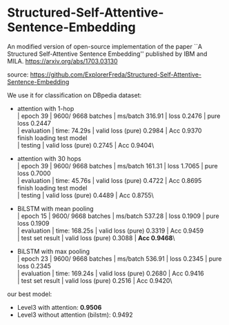 # Structured-Self-Attentive-Sentence-Embedding
An modified version of open-source implementation of the paper ``A Structured Self-Attentive Sentence Embedding'' published by IBM and MILA. 
https://arxiv.org/abs/1703.03130

source: https://github.com/ExplorerFreda/Structured-Self-Attentive-Sentence-Embedding

We use it for classification on DBpedia dataset: 
* attention with 1-hop\
| epoch  39 |  9600/ 9668 batches | ms/batch 316.91 | loss 0.2476 | pure loss 0.2447\
| evaluation | time: 74.29s | valid loss (pure) 0.2984 | Acc   0.9370\
finish loading test model\
| testing | valid loss (pure) 0.2745 | Acc   0.9404\

* attention with 30 hops\
| epoch  39 |  9600/ 9668 batches | ms/batch 161.31 | loss 1.7065 | pure loss 0.7000\
| evaluation | time: 45.76s | valid loss (pure) 0.4722 | Acc   0.8695\
finish loading test model\
| testing | valid loss (pure) 0.4489 | Acc   0.8755\

* BiLSTM with mean pooling\
| epoch  15 |  9600/ 9668 batches | ms/batch 537.28 | loss 0.1909 | pure loss 0.1909\
| evaluation | time: 168.25s | valid loss (pure) 0.3319 | Acc   0.9459\
| test set result | valid loss (pure) 0.3088 | **Acc   0.9468**\

* BiLSTM with max pooling\
| epoch  23 |  9600/ 9668 batches | ms/batch 536.91 | loss 0.2345 | pure loss 0.2345\
| evaluation | time: 169.24s | valid loss (pure) 0.2680 | Acc   0.9416\
| test set result | valid loss (pure) 0.2516 | Acc   0.9420\

our best model:
- Level3 with attention: **0.9506**
- Level3 without attention (bilstm): 0.9492

